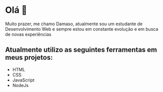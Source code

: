 <h1>Olá 👊</h1>

<p>
  Muito prazer, me chamo Damaso, atualmente sou um estudante de Desenvolvimento Web e sempre estou em constante evolução e em busca de novas experiências
</p>

<h2>Atualmente utilizo as seguintes ferramentas em meus projetos: </h2>
<ul>
  <li>HTML</li>
  <li>CSS</li>
  <li>JavaScript</li>
  <li>NodeJs</li>
</ul>

